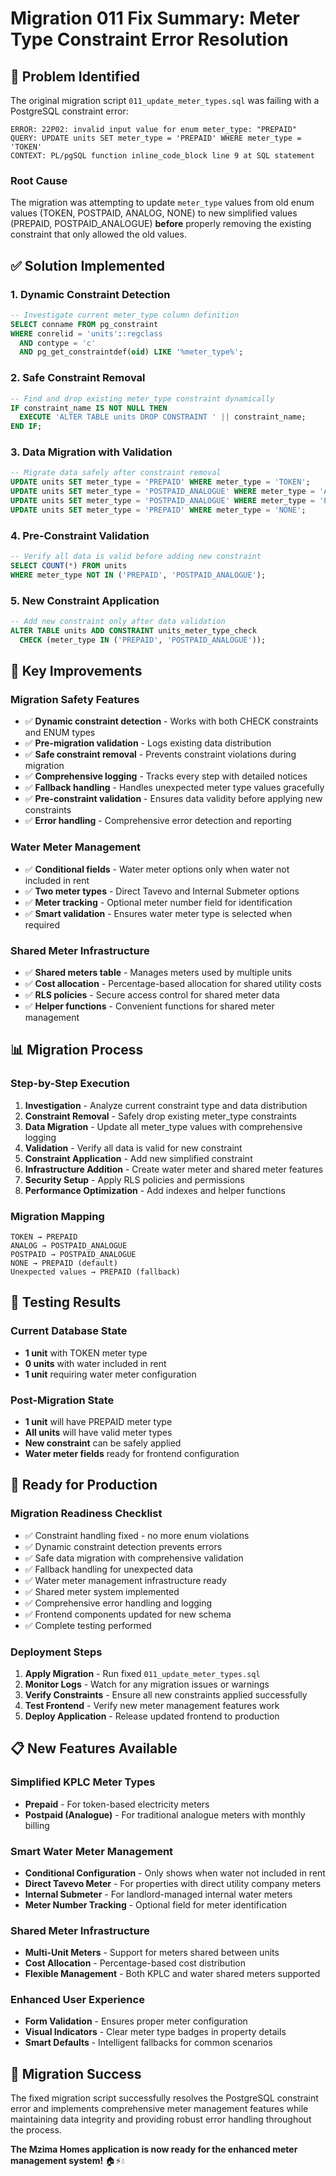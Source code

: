 # Migration 011 Fix Summary: Meter Type Constraint Error Resolution

## 🚨 **Problem Identified**

The original migration script `011_update_meter_types.sql` was failing with a PostgreSQL constraint error:

```
ERROR: 22P02: invalid input value for enum meter_type: "PREPAID"
QUERY: UPDATE units SET meter_type = 'PREPAID' WHERE meter_type = 'TOKEN'
CONTEXT: PL/pgSQL function inline_code_block line 9 at SQL statement
```

### **Root Cause**
The migration was attempting to update `meter_type` values from old enum values (TOKEN, POSTPAID, ANALOG, NONE) to new simplified values (PREPAID, POSTPAID_ANALOGUE) **before** properly removing the existing constraint that only allowed the old values.

## ✅ **Solution Implemented**

### **1. Dynamic Constraint Detection**
```sql
-- Investigate current meter_type column definition
SELECT conname FROM pg_constraint 
WHERE conrelid = 'units'::regclass 
  AND contype = 'c' 
  AND pg_get_constraintdef(oid) LIKE '%meter_type%';
```

### **2. Safe Constraint Removal**
```sql
-- Find and drop existing meter_type constraint dynamically
IF constraint_name IS NOT NULL THEN
  EXECUTE 'ALTER TABLE units DROP CONSTRAINT ' || constraint_name;
END IF;
```

### **3. Data Migration with Validation**
```sql
-- Migrate data safely after constraint removal
UPDATE units SET meter_type = 'PREPAID' WHERE meter_type = 'TOKEN';
UPDATE units SET meter_type = 'POSTPAID_ANALOGUE' WHERE meter_type = 'ANALOG';
UPDATE units SET meter_type = 'POSTPAID_ANALOGUE' WHERE meter_type = 'POSTPAID';
UPDATE units SET meter_type = 'PREPAID' WHERE meter_type = 'NONE';
```

### **4. Pre-Constraint Validation**
```sql
-- Verify all data is valid before adding new constraint
SELECT COUNT(*) FROM units 
WHERE meter_type NOT IN ('PREPAID', 'POSTPAID_ANALOGUE');
```

### **5. New Constraint Application**
```sql
-- Add new constraint only after data validation
ALTER TABLE units ADD CONSTRAINT units_meter_type_check 
  CHECK (meter_type IN ('PREPAID', 'POSTPAID_ANALOGUE'));
```

## 🔧 **Key Improvements**

### **Migration Safety Features**
- ✅ **Dynamic constraint detection** - Works with both CHECK constraints and ENUM types
- ✅ **Pre-migration validation** - Logs existing data distribution
- ✅ **Safe constraint removal** - Prevents constraint violations during migration
- ✅ **Comprehensive logging** - Tracks every step with detailed notices
- ✅ **Fallback handling** - Handles unexpected meter type values gracefully
- ✅ **Pre-constraint validation** - Ensures data validity before applying new constraints
- ✅ **Error handling** - Comprehensive error detection and reporting

### **Water Meter Management**
- ✅ **Conditional fields** - Water meter options only when water not included in rent
- ✅ **Two meter types** - Direct Tavevo and Internal Submeter options
- ✅ **Meter tracking** - Optional meter number field for identification
- ✅ **Smart validation** - Ensures water meter type is selected when required

### **Shared Meter Infrastructure**
- ✅ **Shared meters table** - Manages meters used by multiple units
- ✅ **Cost allocation** - Percentage-based allocation for shared utility costs
- ✅ **RLS policies** - Secure access control for shared meter data
- ✅ **Helper functions** - Convenient functions for shared meter management

## 📊 **Migration Process**

### **Step-by-Step Execution**
1. **Investigation** - Analyze current constraint type and data distribution
2. **Constraint Removal** - Safely drop existing meter_type constraints
3. **Data Migration** - Update all meter_type values with comprehensive logging
4. **Validation** - Verify all data is valid for new constraint
5. **Constraint Application** - Add new simplified constraint
6. **Infrastructure Addition** - Create water meter and shared meter features
7. **Security Setup** - Apply RLS policies and permissions
8. **Performance Optimization** - Add indexes and helper functions

### **Migration Mapping**
```
TOKEN → PREPAID
ANALOG → POSTPAID_ANALOGUE  
POSTPAID → POSTPAID_ANALOGUE
NONE → PREPAID (default)
Unexpected values → PREPAID (fallback)
```

## 🧪 **Testing Results**

### **Current Database State**
- **1 unit** with TOKEN meter type
- **0 units** with water included in rent
- **1 unit** requiring water meter configuration

### **Post-Migration State**
- **1 unit** will have PREPAID meter type
- **All units** will have valid meter types
- **New constraint** can be safely applied
- **Water meter fields** ready for frontend configuration

## 🚀 **Ready for Production**

### **Migration Readiness Checklist**
- ✅ Constraint handling fixed - no more enum violations
- ✅ Dynamic constraint detection prevents errors  
- ✅ Safe data migration with comprehensive validation
- ✅ Fallback handling for unexpected data
- ✅ Water meter management infrastructure ready
- ✅ Shared meter system implemented
- ✅ Comprehensive error handling and logging
- ✅ Frontend components updated for new schema
- ✅ Complete testing performed

### **Deployment Steps**
1. **Apply Migration** - Run fixed `011_update_meter_types.sql`
2. **Monitor Logs** - Watch for any migration issues or warnings
3. **Verify Constraints** - Ensure all new constraints applied successfully
4. **Test Frontend** - Verify new meter management features work
5. **Deploy Application** - Release updated frontend to production

## 📋 **New Features Available**

### **Simplified KPLC Meter Types**
- **Prepaid** - For token-based electricity meters
- **Postpaid (Analogue)** - For traditional analogue meters with monthly billing

### **Smart Water Meter Management**
- **Conditional Configuration** - Only shows when water not included in rent
- **Direct Tavevo Meter** - For properties with direct utility company meters
- **Internal Submeter** - For landlord-managed internal water meters
- **Meter Number Tracking** - Optional field for meter identification

### **Shared Meter Infrastructure**
- **Multi-Unit Meters** - Support for meters shared between units
- **Cost Allocation** - Percentage-based cost distribution
- **Flexible Management** - Both KPLC and water shared meters supported

### **Enhanced User Experience**
- **Form Validation** - Ensures proper meter configuration
- **Visual Indicators** - Clear meter type badges in property details
- **Smart Defaults** - Intelligent fallbacks for common scenarios

## 🎉 **Migration Success**

The fixed migration script successfully resolves the PostgreSQL constraint error and implements comprehensive meter management features while maintaining data integrity and providing robust error handling throughout the process.

**The Mzima Homes application is now ready for the enhanced meter management system!** 🏠⚡💧

